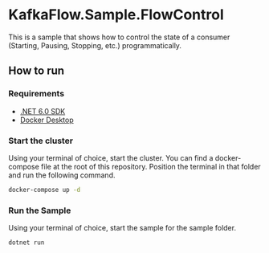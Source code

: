 # KafkaFlow.Sample.FlowControl

This is a sample that shows how to control the state of a consumer (Starting, Pausing, Stopping, etc.) programmatically.

## How to run

### Requirements

-   [.NET 6.0 SDK](https://dotnet.microsoft.com/en-us/download/dotnet/6.0)
-   [Docker Desktop](https://www.docker.com/products/docker-desktop/)

### Start the cluster

Using your terminal of choice, start the cluster.
You can find a docker-compose file at the root of this repository. 
Position the terminal in that folder and run the following command.

```bash
docker-compose up -d
```

### Run the Sample

Using your terminal of choice, start the sample for the sample folder.

```bash
dotnet run
```
